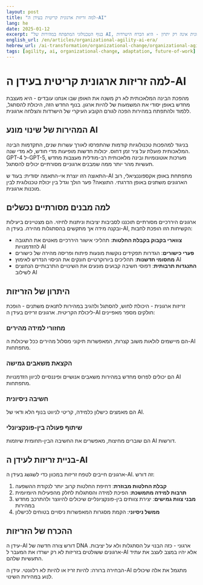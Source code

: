 ```yaml
---
layout: post
title: "למה זריזות ארגונית קריטית בעידן ה-AI"
lang: he
date: 2025-01-12
excerpt: "בנוף הטכנולוגי המתפתח במהירות של AI, זריזות ארגונית אינה רק יתרון - היא הכרח הישרדות."
english_url: /en/articles/organizational-agility-ai-era/
hebrew_url: /ai-transformation/organizational-change/organizational-agility-ai-era-he/
tags: [agility, ai, organizational-change, adaptation, future-of-work]
---
```


# למה זריזות ארגונית קריטית בעידן ה-AI

מהפכת הבינה המלאכותית לא רק משנה את האופן שבו אנחנו עובדים - היא מעצבת מחדש באופן יסודי את המשמעות של להיות ארגון. בנוף החדש הזה, היכולת להסתגל, ללמוד ולהתפתח במהירות הפכה לגורם הקובע העיקרי של הישרדות והצלחה ארגונית.

## המהירות של שינוי מונע AI

בניגוד למהפכות טכנולוגיות קודמות שהתפרסו לאורך עשרות שנים, התקדמות הבינה המלאכותית פועלת על ציר זמן דחוס. יכולות חדשות מופיעות מדי חודש, לא מדי שנה. GPT-4 ל-GPT-5, מערכות אוטונומיות ובינה מלאכותית רב-מודלית מעצבות מחדש תעשיות מהר יותר ממה שמבנים ארגוניים מסורתיים יכולים להסתגל.

התאוצה הזו יוצרת אי-התאמה יסודית: בעוד ש-AI מתפתחת באופן אקספוננציאלי, רוב הארגונים משתנים באופן הדרגתי. התוצאה? פער הולך וגדל בין יכולת טכנולוגית לבין מוכנות ארגונית.

## למה מבנים מסורתיים נכשלים

ארגונים היררכיים מסורתיים תוכננו לסביבות יציבות וניתנות לחיזוי. הם מצטיינים ביעילות ובקנה מידה אך מתקשים בהסתגלות מהירה. בעידן ה-AI, הקשיחות הזו הופכת לחבות:

- **צווארי בקבוק בקבלת החלטות**: תהליכי אישור היררכיים מאטים את התגובה להזדמנויות AI
- **פערי כישורים**: הגדרות תפקידים נוקשות מונעות פיתוח ופריסה מהירה של כישורים
- **מחסומי חדשנות**: תהליכים ביורוקרטיים חונקים את הניסוי הנדרש לאימוץ AI
- **התנגדות תרבותית**: דפוסי חשיבה קבועים מונעים את השינויים התרבותיים הנחוצים לשילוב AI

## היתרון של הזריזות

זריזות ארגונית - היכולת לחוש, להסתגל ולהגיב במהירות לתנאים משתנים - הופכת ליכולת הקריטית. ארגונים זריזים בעידן ה-AI חולקים מספר מאפיינים:

### מחזורי למידה מהירים
הם מיישמים לולאות משוב קצרות, המאפשרות תיקוני מסלול מהירים ככל שיכולות ה-AI מתפתחות.

### הקצאת משאבים גמישה
הם יכולים לפרוס מחדש במהירות משאבים אנושיים ופיננסיים לכיוון הזדמנויות AI מתפתחות.

### חשיבה ניסיונית
הם מאמצים כישלון כלמידה, קריטי לניווט בנוף הלא ודאי של AI.

### שיתוף פעולה בין-פונקציונלי
הם שוברים מחיצות, מאפשרים את החשיבה הבין-תחומית שיוזמות AI דורשות.

## בניית זריזות לעידן ה-AI

ארגונים חייבים לטפח זריזות במכוון כדי לשגשג בעידן ה-AI. זה דורש:

1. **קבלת החלטות מבוזרת**: דחיפת החלטות קרוב יותר לנקודת ההשפעה
2. **תרבות למידה מתמשכת**: הפיכת למידה והסתגלות לחלק מהפעילות היומיומית
3. **מבני צוות גמישים**: יצירת צוותים בין-פונקציונליים שיכולים להיווצר ולהתרכב מחדש במהירות
4. **ממשל ניסיוני**: הקמת מסגרות המאפשרות ניסויים בטוחים לכישלון

## ההכרח של הזריזות

עידן ה-AI דורש צורה חדשה של DNA ארגוני - כזה הבנוי על הסתגלות ולא על יציבות. ארגונים ששולטים בזריזות לא רק ישרדו את המעבר ל-AI אלא יהיו במצב לעצב את עתיד התעשיות שלהם.

הבחירה ברורה: להיות זריז או להיות לא רלוונטי. עידן ה-AI מתגמל את אלה שיכולים לנוע במהירות השינוי.